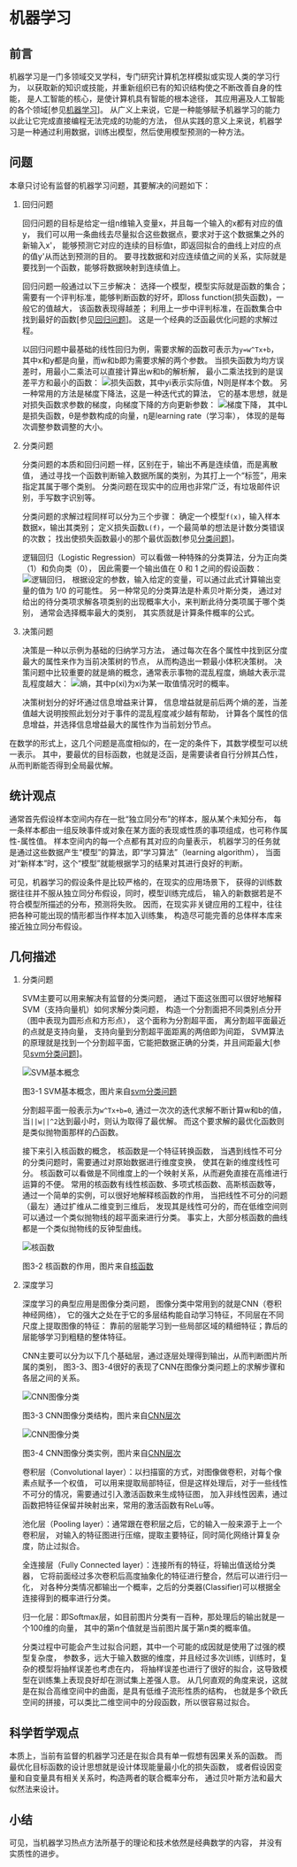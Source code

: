 ﻿<!--
  Copyright (c) 2018, Xin YUAN, courses of Zhejiang University
  All rights reserved.

  This program is free software; you can redistribute it and/or
  modify it under the terms of the 2-Clause BSD License.

  Author contact information:
    yxxinyuan@zju.edu.cn
-->

# 机器学习

## 前言

机器学习是一门多领域交叉学科，专门研究计算机怎样模拟或实现人类的学习行为，
以获取新的知识或技能，并重新组织已有的知识结构使之不断改善自身的性能，
是人工智能的核心，是使计算机具有智能的根本途径，
其应用遍及人工智能的各个领域[参见[机器学习][BDBK-ML]]。
从广义上来说，它是一种能够赋予机器学习的能力以此让它完成直接编程无法完成的功能的方法，
但从实践的意义上来说，机器学习是一种通过利用数据，训练出模型，然后使用模型预测的一种方法。

## 问题

本章只讨论有监督的机器学习问题，其要解决的问题如下：

1. 回归问题

	回归问题的目标是给定一组n维输入变量x，并且每一个输入的x都有对应的值y，
	我们可以用一条曲线去尽量拟合这些数据点，要求对于这个数据集之外的新输入x'，
	能够预测它对应的连续的目标值t，即返回拟合的曲线上对应的点的值y'从而达到预测的目的。
	要寻找数据和对应连续值之间的关系，实际就是要找到一个函数，能够将数据映射到连续值上。

	回归问题一般通过以下三步解决：
	选择一个模型，模型实际就是函数的集合；
	需要有一个评判标准，能够判断函数的好坏，即loss function(损失函数)，一般它的值越大，
	该函数表现得越差；
	利用上一步中评判标准，在函数集合中找到最好的函数[参见[回归问题][CSDN-RP]]。
	这是一个经典的泛函最优化问题的求解过程。

	以回归问题中最基础的线性回归为例，需要求解的函数可表示为`y=w^Tx+b`，
	其中x和y都是向量，而w和b即为需要求解的两个参数。
	当损失函数为均方误差时，用最小二乘法可以直接计算出w和b的解析解，
	最小二乘法找到的是误差平方和最小的函数：
	![](ml-files/1.png "损失函数")，其中yi表示实际值，N则是样本个数。
	另一种常用的方法是梯度下降法，这是一种迭代式的算法，
	它的基本思想，就是对损失函数求参数的梯度，向梯度下降的方向更新参数：
	![](ml-files/2.png "梯度下降")，
	其中L是损失函数，θ是参数构成的向量，η是learning rate（学习率），
	体现的是每次调整参数调整的大小。

1. 分类问题

	分类问题的本质和回归问题一样，区别在于，输出不再是连续值，而是离散值，
	通过寻找一个函数判断输入数据所属的类别，为其打上一个“标签”，用来指定其属于哪个类别。
	分类问题在现实中的应用也非常广泛，有垃圾邮件识别，手写数字识别等。

	分类问题的求解过程同样可以分为三个步骤：
	确定一个模型`f(x)`，输入样本数据x，输出其类别；
	定义损失函数`L(f)`，一个最简单的想法是计数分类错误的次数；
	找出使损失函数最小的那个最优函数[参见[分类问题][CSDN-CP]]。

	逻辑回归（Logistic Regression）可以看做一种特殊的分类算法，分为正向类（1）和负向类（0），
	因此需要一个输出值在 0 和 1 之间的假设函数：![](ml-files/3.png "逻辑回归")，
	根据设定的参数，输入给定的变量，可以通过此式计算输出变量的值为 1/0 的可能性。
	另一种常见的分类算法是朴素贝叶斯分类，
	通过对给出的待分类项求解各项类别的出现概率大小，来判断此待分类项属于哪个类别，
	通常会选择概率最大的类别，	其实质就是计算条件概率的公式。

1. 决策问题

	决策是一种以示例为基础的归纳学习方法，
	通过每次在各个属性中找到区分度最大的属性来作为当前决策树的节点，
	从而构造出一颗最小体积决策树。
	决策问题中比较重要的就是熵的概念，通常表示事物的混乱程度，熵越大表示混乱程度越大：
	![](ml-files/4.png "熵")，其中p(xi)为xi为某一取值情况时的概率。

	决策树划分的好坏通过信息增益来计算，
	信息增益就是前后两个熵的差，当差值越大说明按照此划分对于事件的混乱程度减少越有帮助，
	计算各个属性的信息增益，并选择信息增益最大的属性作为当前划分节点。

在数学的形式上，这几个问题是高度相似的，在一定的条件下，其数学模型可以统一表示。
其中，要最优的目标函数，也就是泛函，是需要读者自行分辨其凸性，
从而判断能否得到全局最优解。

## 统计观点

通常首先假设样本空间内存在一批“独立同分布”的样本，服从某个未知分布，
每一条样本都由一组反映事件或对象在某方面的表现或性质的事项组成，也可称作属性-属性值。
样本空间内的每一个点都有其对应的向量表示，
机器学习的任务就是通过这些数据产生“模型”的算法，即“学习算法”（learning algorithm），
当面对“新样本”时，这个“模型”就能根据学习的结果对其进行良好的判断。

可见，机器学习的假设条件是比较严格的，在现实的应用场景下，
获得的训练数据往往并不服从独立同分布假设，同时，模型训练完成后，
输入的新数据若是不符合模型所描述的分布，预测将失败。
因而，在现实非关键应用的工程中，往往把各种可能出现的情形都当作样本加入训练集，
构造尽可能完善的总体样本库来接近独立同分布假设。

## 几何描述

1. 分类问题

    SVM主要可以用来解决有监督的分类问题，
    通过下面这张图可以很好地解释SVM（支持向量机）如何求解分类问题，
    构造一个分割面把不同类别点分开（图中表现为圆形点和方形点），
    这个面称为分割超平面，
    离分割超平面最近的点就是支持向量，
    支持向量到分割超平面距离的两倍即为间距，
    SVM算法的原理就是找到一个分割超平面，它能把数据正确的分类，并且间距最大[参见[svm分类问题][Article-SVM]]。

    ![](ml-files/svm01.jpg "SVM基本概念")

    图3-1 SVM基本概念，图片来自[svm分类问题][Article-SVM]

    分割超平面一般表示为`w^Tx+b=0`,
    通过一次次的迭代求解不断计算w和b的值，
    当`||w||^2`达到最小时，则认为取得了最优解。
	而这个要求解的最优化函数则是类似抛物面那样的凸函数。

    接下来引入核函数的概念，
	核函数是一个特征转换函数，
    当遇到线性不可分的分类问题时，需要通过对原始数据进行维度变换，
	使其在新的维度线性可分。
	核函数可以看做是不同维度上的一个映射关系，从而避免直接在高维进行运算的不便。
    常用的核函数有线性核函数、多项式核函数、高斯核函数等，
	通过一个简单的实例，可以很好地解释核函数的作用，
	当把线性不可分的问题（最左）通过扩维从二维变到三维后，
	发现其是线性可分的，而在低维空间则可以通过一个类似抛物线的超平面来进行分类。
    事实上，大部分核函数的曲线都是一个类似抛物线的反钟型曲线。

	![](ml-files/svm_k.png "核函数")

	图3-2 核函数的作用，图片来自[核函数][SVM-K]

1. 深度学习

    深度学习的典型应用是图像分类问题，
	图像分类中常用到的就是CNN（卷积神经网络），
	它的强大之处在于它的多层结构能自动学习特征，不同层在不同尺度上提取图像的特征：
	靠前的层能学习到一些局部区域的精细特征；靠后的层能够学习到粗糙的整体特征。

	CNN主要可以分为以下几个基础层，通过逐层处理得到输出，从而判断图片所属的类别，
	图3-3、图3-4很好的表现了CNN在图像分类问题上的求解步骤和各层之间的关系。

	![](ml-files/5.png "CNN图像分类")

	图3-3 CNN图像分类结构，图片来自[CNN层次][CSDN-CNN]

	![](ml-files/6.png "CNN图像分类")

	图3-4 CNN图像分类实例，图片来自[CNN层次][CSDN-CNN]

	卷积层（Convolutional layer）：以扫描窗的方式，对图像做卷积，对每个像素点赋予一个权值，
	可以用来提取局部特征，但是这样处理后，对于一些线性不可分的情况，需要通过引入激活函数来生成特征图，
	加入非线性因素，通过函数把特征保留并映射出来，常用的激活函数有ReLu等。

	池化层（Pooling layer）：通常跟在卷积层之后，它的输入一般来源于上一个卷积层，
	对输入的特征图进行压缩，提取主要特征，同时简化网络计算复杂度，防止过拟合。

	全连接层（Fully Connected layer）：连接所有的特征，将输出值送给分类器，
	它将前面经过多次卷积后高度抽象化的特征进行整合，然后可以进行归一化，
	对各种分类情况都输出一个概率，之后的分类器(Classifier)可以根据全连接得到的概率进行分类。

	归一化层：即Softmax层，如目前图片分类有一百种，那处理后的输出就是一个100维的向量，
	其中的第n个值就是当前图片属于第n类的概率值。

	分类过程中可能会产生过拟合问题，其中一个可能的成因就是使用了过强的模型复杂度，
	参数多，远大于输入数据的维度，并且经过多次训练，训练时，复杂的模型将抽样误差也考虑在内，
	将抽样误差也进行了很好的拟合，这导致模型在训练集上表现良好却在测试集上差强人意。
	从几何直观的角度来说，这就是在拟合高维空间中的曲面，是具有低维子流形性质的结构，
	也就是多个欧氏空间的拼接，可以类比二维空间中的分段函数，所以很容易过拟合。

## 科学哲学观点

本质上，当前有监督的机器学习还是在拟合具有单一假想有因果关系的函数。
而最优化目标函数的设计思想就是设计体现能量最小化的损失函数，
或者假设因变量和自变量具有相关关系时，构造两者的联合概率分布，
通过贝叶斯方法和最大似然法来设计。

## 小结

可见，当机器学习热点方法所基于的理论和技术依然是经典数学的内容，
并没有实质性的进步。

[BDBK-ML]: https://baike.baidu.com/item/%E6%9C%BA%E5%99%A8%E5%AD%A6%E4%B9%A0/217599?fr=aladdin "机器学习"
[CSDN-RP]: https://blog.csdn.net/ivonui/article/details/79263387 "回归问题"
[CSDN-CP]: https://blog.csdn.net/hohaizx/article/details/81835381 "分类问题"
[Article-SVM]: http://ihoge.cn/2018/SVM.html "svm分类问题"
[SVM-K]: https://www.cnblogs.com/xiaotan-code/p/6695049.html "核函数"
[CSDN-CNN]: https://blog.csdn.net/wishchin/article/details/75213289 "CNN层次"

